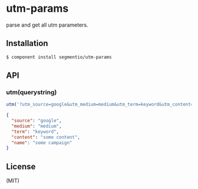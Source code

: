 
# utm-params

  parse and get all utm parameters.

## Installation

```bash
$ component install segmentio/utm-params
```

## API

### utm(querystring)

```js
utm('?utm_source=google&utm_medium=medium&utm_term=keyword&utm_content=some%20content&utm_campaign=some%20campaign');
```

```json
{
  "source": "google",
  "medium": "medium",
  "term": "keyword",
  "content": "some content",
  "name": "some campaign"
}
```

## License

  (MIT)

